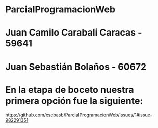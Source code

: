 # ParcialProgramacionWeb
# Juan Camilo Carabali Caracas - 59641
# Juan Sebastián Bolaños - 60672

# En la etapa de boceto nuestra primera opción fue la siguiente:
https://github.com/xsebasb/ParcialProgramacionWeb/issues/1#issue-982291351
